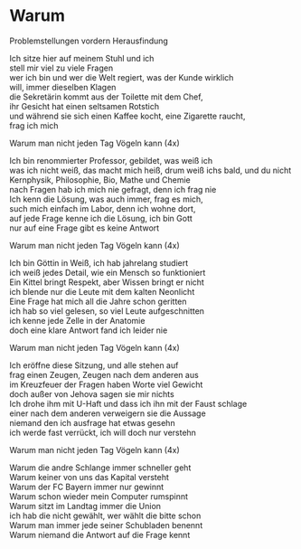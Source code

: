 # Warum

Problemstellungen vordern Herausfindung

Ich sitze hier auf meinem Stuhl und ich  
stell mir viel zu viele Fragen  
wer ich bin und wer die Welt regiert, was der Kunde wirklich  
will, immer dieselben Klagen  
die Sekretärin kommt aus der Toilette mit dem Chef,  
ihr Gesicht hat einen seltsamen Rotstich  
und während sie sich einen Kaffee kocht, eine Zigarette raucht,  
frag ich mich

Warum man nicht jeden Tag Vögeln kann (4x)

Ich bin renommierter Professor, gebildet, was weiß ich  
was ich nicht weiß, das macht mich heiß, drum weiß ichs bald, und du nicht  
Kernphysik, Philosophie, Bio, Mathe und Chemie  
nach Fragen hab ich mich nie gefragt, denn ich frag nie  
Ich kenn die Lösung, was auch immer, frag es mich,  
such mich einfach im Labor, denn ich wohne dort,  
auf jede Frage kenne ich die Lösung, ich bin Gott  
nur auf eine Frage gibt es keine Antwort

Warum man nicht jeden Tag Vögeln kann (4x)

Ich bin Göttin in Weiß, ich hab jahrelang studiert  
ich weiß jedes Detail, wie ein Mensch so funktioniert  
Ein Kittel bringt Respekt, aber Wissen bringt er nicht  
ich blende nur die Leute mit dem kalten Neonlicht  
Eine Frage hat mich all die Jahre schon geritten  
ich hab so viel gelesen, so viel Leute aufgeschnitten  
ich kenne jede Zelle in der Anatomie  
doch eine klare Antwort fand ich leider nie  

Warum man nicht jeden Tag Vögeln kann (4x)

Ich eröffne diese Sitzung, und alle stehen auf  
frag einen Zeugen, Zeugen nach dem anderen aus  
im Kreuzfeuer der Fragen haben Worte viel Gewicht  
doch außer von Jehova sagen sie mir nichts  
Ich drohe ihm mit U-Haft und dass ich ihn mit der Faust schlage  
einer nach dem anderen verweigern sie die Aussage  
niemand den ich ausfrage hat etwas gesehn  
ich werde fast verrückt, ich will doch nur verstehn

Warum man nicht jeden Tag Vögeln kann (4x)

Warum die andre Schlange immer schneller geht  
Warum keiner von uns das Kapital versteht  
Warum der FC Bayern immer nur gewinnt  
Warum schon wieder mein Computer rumspinnt  
Warum sitzt im Landtag immer die Union  
ich hab die nicht gewählt, wer wählt die bitte schon  
Warum man immer jede seiner Schubladen benennt  
Warum niemand die Antwort auf die Frage kennt

